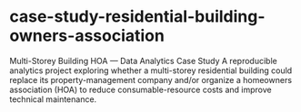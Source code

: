 # case-study-residential-building-owners-association
 Multi-Storey Building HOA — Data Analytics Case Study A reproducible analytics project exploring whether a multi-storey residential building could replace its property-management company and/or organize a homeowners association (HOA) to reduce consumable-resource costs and improve technical maintenance.

